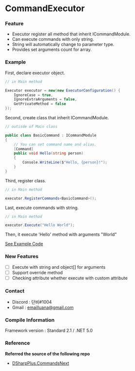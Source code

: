 # CommandExecutor

### Feature
- Executor register all method that inherit ICommandModule.
- Can execute commands with only string.
- String will automatically change to parameter type.
- Provides set arguments count for array.

### Example
First, declare executor object.
```cs
// in Main method

Executor executor = new(new ExecutorConfiguration() {
    IgnoreCase = true,
    IgnoreExtraArguments = false,
    GetPrivateMethod = false
});
```

Second, create class that inherit ICommandModule.
```cs
// outisde of Main class

public class BasicCommand : ICommandModule
{
    // You can set command name and alias.
    [Command]
    public void Hello(string person)
    {
        Console.WriteLine($"Hello, {person}!");
    }
}
```

Third, register class.
```cs
// in Main method

executor.RegisterCommands<BasicCommand>();
```

Last, execute commands with string.
```cs
// in Main method

executor.Execute("Hello World");
```

Then, it execute 'Hello' method with arguments "World"

[See Example Code](/Test/Program.cs)

### New Features
- [ ] Execute with string and object[] for arguments
- [ ] Support override method
- [ ] Checking attribute whether execute with custom attribute

### Contact
- Discord : 단비#1004
- Gmail : emailluana@gmail.com

### Compile Information
Framework version : Standard 2.1 / .NET 5.0

### Reference
**Referred the source of the following repo**
- [DSharpPlus.CommandsNext](https://github.com/DSharpPlus/DSharpPlus/tree/master/DSharpPlus.CommandsNext)

